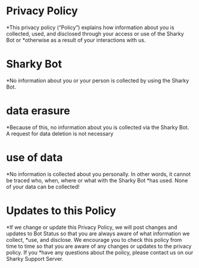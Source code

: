 # Privacy Policy

*This privacy policy (“Policy”) explains how information about you is collected, used, and disclosed through your access or use of the Sharky Bot or *otherwise as a result of your interactions with us.

# Sharky Bot

*No information about you or your person is collected by using the Sharky Bot.

# data erasure

*Because of this, no information about you is collected via the Sharky Bot. A request for data deletion is not necessary

# use of data

*No information is collected about you personally. In other words, it cannot be traced who, when, where or what with the Sharky Bot
*has used. None of your data can be collected!

# Updates to this Policy

*If we change or update this Privacy Policy, we will post changes and updates to Bot Status so that you are always aware of what information we collect, *use, and disclose. We encourage you to check this policy from time to time so that you are aware of any changes or updates to the privacy policy. If you *have any questions about the policy, please contact us on our Sharky Support Server.
